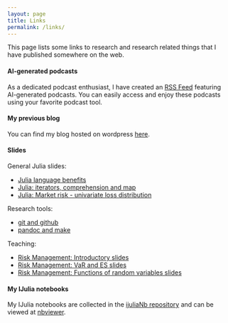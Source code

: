 ```yaml
---
layout: page
title: Links
permalink: /links/
---
```


This page lists some links to research and research related things
that I have published somewhere on the web.


#### AI-generated podcasts

As a dedicated podcast enthusiast, I have created an [RSS Feed](https://raw.githubusercontent.com/cgroll/cgroll.github.io/refs/heads/master/podcast_rss_feed.xml) featuring AI-generated podcasts. You can easily access and enjoy these podcasts using your favorite podcast tool.

#### My previous blog

You can find my blog hosted on wordpress
[here](https://www.grollchristian.wordpress.com).

#### Slides

General Julia slides:

- [Julia language
  benefits](http://cgroll.github.io/ijuliaSlides/julia_features.slides.html) 
- [Julia: iterators, comprehension and
  map](http://cgroll.github.io/ijuliaSlides/iterators_comprehensions_and_map.slides.html) 
- [Julia: Market risk - univariate loss distribution](http://cgroll.github.io/ijuliaSlides/market_risk_univariate.slides.html) 

Research tools:

- [git and github](http://cgroll.github.io/research_tools/output/git.slides.html)
- [pandoc and make](http://cgroll.github.io/research_tools/output/markdown.slides.html)

Teaching: 

- [Risk Management: Introductory slides](http://cgroll.github.io/riskMan/output/intro.slides.html#/)
- [Risk Management: VaR and ES slides](http://cgroll.github.io/riskMan/output/var_es.slides.html#/)
- [Risk Management: Functions of random variables slides](http://cgroll.github.io/riskMan/output/func_rand_var.slides.html#/)

#### My IJulia notebooks

My IJulia notebooks are collected in the [ijuliaNb
repository](https://github.com/cgroll/ijuliaNb) and can be viewed at
[nbviewer](http://nbviewer.ipython.org/github/cgroll/ijuliaNb/tree/master/).
